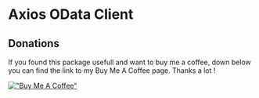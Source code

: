 # Axios OData Client



## Donations

If you found this package usefull and want to buy me a coffee, down below you can find the link to my Buy Me A Coffee page.
Thanks a lot !

[!["Buy Me A Coffee"](https://www.buymeacoffee.com/assets/img/custom_images/orange_img.png)](https://www.buymeacoffee.com/krajetum)
